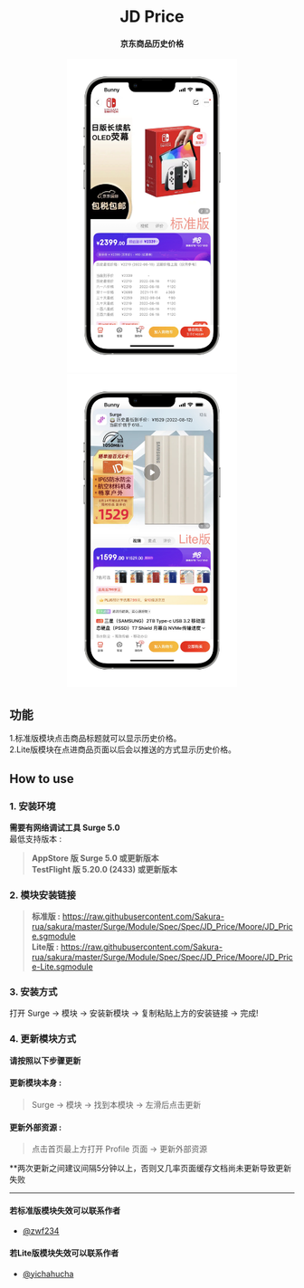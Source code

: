 <h1 align="center">JD Price</h1>

<h4 align="center">京东商品历史价格</h4>

<p align="center">
<img src="https://raw.githubusercontent.com/Sakura-rua/sakura/master/Surge/Module/Spec/JD_Price/img/1.PNG" width="300"></img>
<img src="https://raw.githubusercontent.com/Sakura-rua/sakura/master/Surge/Module/Spec/JD_Price/img/2.PNG" width="300"></img>
</p>

## 功能
1.标准版模块点击商品标题就可以显示历史价格。<br>
2.Lite版模块在点进商品页面以后会以推送的方式显示历史价格。

## How to use
### 1. 安装环境
**需要有网络调试工具 Surge 5.0**<br>
最低支持版本 :<br>
>**AppStore 版 Surge 5.0 或更新版本**<br>
>**TestFlight 版 5.20.0 (2433) 或更新版本**

### 2. 模块安装链接
> **标准版 :** https://raw.githubusercontent.com/Sakura-rua/sakura/master/Surge/Module/Spec/Spec/JD_Price/Moore/JD_Price.sgmodule<br>
> **Lite版 :** https://raw.githubusercontent.com/Sakura-rua/sakura/master/Surge/Module/Spec/Spec/JD_Price/Moore/JD_Price-Lite.sgmodule<br>

### 3. 安装方式
打开 Surge -> 模块 -> 安装新模块 -> 复制粘贴上方的安装链接 -> 完成!

### 4. 更新模块方式
**请按照以下步骤更新**<br>
#### 更新模块本身 : 
>Surge -> 模块 -> 找到本模块 -> 左滑后点击更新<br>
#### 更新外部资源 : 
>点击首页最上方打开 Profile 页面 -> 更新外部资源 <br>

**两次更新之间建议间隔5分钟以上，否则又几率页面缓存文档尚未更新导致更新失败<br>

---
#### 若标准版模块失效可以联系作者
- [@zwf234](https://github.com/zwf234)

#### 若Lite版模块失效可以联系作者
- [@yichahucha](https://github.com/yichahucha)
